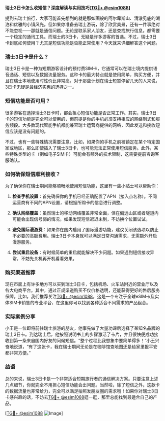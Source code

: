 **瑞士3日卡怎么收短信？深度解读与实用技巧[[TG💪+ @esim1088](https://t.me/s/esim1088)]**

提到去瑞士旅行，大家可能首先想到的就是那如画般的阿尔卑斯山、清澈见底的湖泊和优雅的小镇风光。但如果你准备去瑞士游玩，除了欣赏美景，还有一件事绝对不能忽视——那就是通信问题。无论是联系家人朋友，还是查找旅行信息，都需要一个稳定的通讯工具。而瑞士的3日卡，无疑是许多游客的首选。不过，瑞士3日卡到底如何使用？尤其是短信功能是否能正常使用？今天就来详细解答这个问题。

### 瑞士3日卡是什么？

瑞士3日卡是一种为短期游客设计的预付费SIM卡，它通常可以在瑞士境内提供语音通话、短信以及数据流量服务。这种卡的最大特点就是使用简单，购买方便，并且在瑞士本地使用时性价比非常高。对于那些计划在瑞士短暂停留几天的人来说，3日卡无疑是最经济实惠的选择之一。

### 短信功能是否可用？

很多游客在选择瑞士3日卡时，都会担心短信功能是否正常工作。其实，瑞士3日卡的短信功能是完全可以使用的，但前提是你的手机必须支持相应的网络制式和服务频段。大多数现代智能手机都能兼容瑞士运营商提供的网络，因此发送和接收短信应该是没有问题的。

不过，也有一些特殊情况需要注意。比如，如果你的手机之前被锁定在某个特定国家或地区，那么即使插入了瑞士3日卡，也可能无法正常使用短信服务。此外，某些特殊类型的卡（例如电子SIM卡）可能会有额外的技术限制，这需要提前咨询客服确认。

### 如何确保短信顺利接收？

为了确保你在瑞士期间能够顺畅地使用短信功能，这里有一些小贴士可以帮助你：

1. **检查手机设置**：首先确保你的手机已经正确配置了APN（接入点名称）。不同运营商有不同的APN设置，请根据所购卡的信息进行调整。
   
2. **确认网络覆盖**：虽然瑞士的移动网络覆盖非常全面，但在偏远山区或者隧道内可能会出现信号弱的情况。如果发现短信迟迟未到，不妨换个位置试试。

3. **避免国际漫游费**：如果你在国内启用了国际漫游功能，建议关闭该选项以防止不必要的高额费用。瑞士3日卡本身就可以满足日常沟通需求，无需额外开启漫游服务。

4. **尝试重启设备**：有时候简单的重启就能解决不少问题。如果遇到短信接收异常，不妨先关机再开机看看效果。

### 购买渠道推荐

现在市面上有许多地方可以买到瑞士3日卡，包括机场、火车站附近的营业厅以及各大电商平台。其中，通过正规渠道购买不仅价格透明，还能获得更好的售后服务保障。比如，我们推荐关注[TG💪+ @esim1088](https://t.me/s/esim1088)，这是一个专注于全球eSIM卡及实体SIM卡销售的专业平台，在这里你可以找到各种适合不同需求的产品组合。

### 实际案例分享

小王是一位即将前往瑞士旅游的朋友，他事先做了大量功课后选择了某知名品牌的瑞士3日卡。到达瑞士后，他按照说明书上的步骤激活了卡片，并且很快便成功接收到第一条来自国内好友的问候短信。“整个过程比我想象中要简单得多！”小王兴奋地说道，“有了这张卡，我在瑞士期间无论是在咖啡馆查地图还是给家里报平安都非常方便。”

### 结语

总的来说，瑞士3日卡是一个非常适合短期旅行者的通信解决方案。只要注意上述几点细节，你就完全不用担心短信功能会出问题。当然啦，除了短信之外，这款卡的数据流量也非常给力，完全可以满足拍照发朋友圈的需求哦！如果你对瑞士3日卡感兴趣的话，不妨去[TG💪+ @esim1088](https://t.me/s/esim1088)逛一逛，那里总能找到最适合自己的产品。

[[TG💪+ @esim1088](https://t.me/s/esim1088) ![Image](https://i.postimg.cc/4NQfJmqS/Snipaste-2025-05-13-00-14-12.png)]